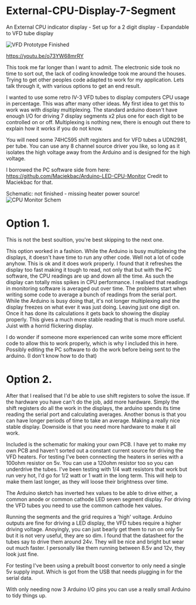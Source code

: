 # External-CPU-Display-7-Segment
An External CPU indicator display - Set up for a 2 digit display - Expandable to VFD tube display

![VFD Prototype Finished](https://user-images.githubusercontent.com/65309612/81950835-5ba41a80-95fc-11ea-8356-6accc7733a6d.jpg)

https://youtu.be/o73YW68mrRY

This took me far longer than I want to admit. The electronic side took no time to sort out, the lack of coding knowledge took me around the houses. Trying to get other peoples code adapted to work for my application. Lets talk through it, with various options to get an end result.

I wanted to use some retro IV-3 VFD tubes to display computers CPU usage in percentage. This was after many other ideas. My first idea to get this to work was with display multiplexing. The standard arduino doesn't have enough I/O for driving 7 display segments x2 plus one for each digit to be controlled on or off. Multiplexing is nothing new, there is enough out there to explain how it works if you do not know.

You will need some 74HC595 shift registers and for VFD tubes a UDN2981, per tube. You can use any 8 channel source driver you like, so long as it isolates the high voltage away from the Arduino and is designed for the high voltage.

I borrowed the PC software side from here: https://github.com/Maciekbac/Arduino-LED-CPU-Monitor
Credit to Maciekbac for that.

Schematic: not finished - missing heater power source!
![CPU Monitor Schem](https://user-images.githubusercontent.com/65309612/81947803-df5c0800-95f8-11ea-93c5-d733ee2ebe9a.png)


# Option 1.

This is not the best soultion, you're best skipping to the next one.

This option worked in a fashion. While the Arduino is busy multiplexing the displays, it doesn't have time to run any other code. Well not a lot of code anyhow. This is ok and it does work properly. I found that it refreshes the display too fast making it tough to read, not only that but with the PC software, the CPU readings are up and down all the time. As such the display can totally miss spikes in CPU performance. I realised that readings in monitoring software is averaged out over time. The problems start when writing some code to average a bunch of readings from the serial port. While the Arduino is busy doing that, it's not longer multiplexing and the display freezes on what ever it was just doing. Leaving just one digit on. Once it has done its calculations it gets back to showing the display properly. This gives a much more stable reading that is much more useful. Juist with a horrid flickering display.

I do wonder if someone more experienced can write some more efficient code to allow this to work properly, which is why I included this in here. Possibly editing the PC software to do the work before being sent to the arduino. (I don't know how to do that)

# Option 2.

After that I realised that I'd be able to use shift registers to solve the issue. If the hardware you have can't do the job, add more hardware. Simply the shift registers do all the work in the displays, the arduino spends its time reading the serial port and calculating averages. Another bonus is that you can have longer periods of time to take an average. Making a really nice stable display. Downside is that you need more hardware to make it all work.

Included is the schematic for making your own PCB. I have yet to make my own PCB and haven't sorted out a constant current source for driving the VFD heaters. For testing I've been connecting the heaters in series with a 100ohm resistor on 5v. You can use a 120ohm resistor too so you can underdrive the tubes. I've been testing with 1/4 watt resistors that work but run very hot, I'd go for 1/2 watt or 1 watt in the long term. This will help to make them last longer, as they will loose their brightness over time.

The Arduino sketch has inverted hex values to be able to drive either, a common anode or common cathode LED seven segment display. For driving the VFD tubes you need to use the common cathode hex values.

Running the segments and the grid requires a 'high' voltage. Arduino outputs are fine for driving a LED display, the VFD tubes require a higher driving voltage. Anoyingly, you can just bearly get them to run on only 5v but it is not very useful, they are so dim. I found that the datasheet for the tubes say to drive them around 24v. They will be nice and bright but wear out much faster. I personally like them running between 8.5v and 12v, they look just fine.

For testing I've been using a prebuilt boost convertor to only need a single 5v supply input. Which is got from the USB that needs plugging in for the serial data.

With only needing now 3 Arduino I/O pins you can use a really small Arduino to tidy things up. 
